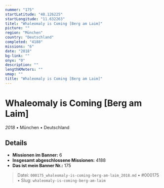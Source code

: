 ```yaml
---
nummer: "175"
startLatitude: "48.126225"
startLongitude: "11.632263"
titel: "Whaleomaly is Coming [Berg am Laim]"
picture: ""
region: "München"
country: "Deutschland"
completed: "4188"
missions: "6"
date: "2018"
bg-link: ""
onyx: "0"
description: ""
lengthKMeters: ""
umap: ""
title: "Whaleomaly is Coming [Berg am Laim]"
---
```

# Whaleomaly is Coming [Berg am Laim]

*2018* • München • Deutschland



## Details

- **Missionen im Banner:** 6
- **Insgesamt abgeschlossene Missionen:** 4188
- **Das ist mein Banner Nr.:** 175




> Datei: `000175_whaleomaly-is-coming-berg-am-laim_2018.md` • #000175 • Slug: `whaleomaly-is-coming-berg-am-laim`

